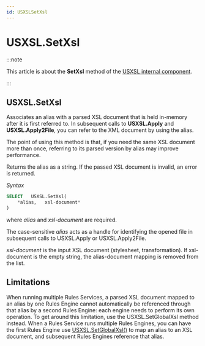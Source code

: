 ```yaml
---
id: USXSLSetXsl
---
```


# USXSL.SetXsl




:::note

This article is about the **SetXsl** method of the [USXSL internal component](/Extensions/USXSL_internal_component).

:::

## **USXSL.SetXsl**

Associates an alias with a parsed XSL document that is held in-memory after it is first referred to. In subsequent calls to **USXSL.Apply** and **USXSL.Apply2File**, you can refer to the XML document by using the alias.

The point of using this method is that, if you need the same XSL document more than once, referring to its parsed version by alias may improve performance.

Returns the alias as a string. If the passed XSL document is invalid, an error is returned.

*Syntax*

```sql
SELECT   USXSL.SetXsl(
    *alias,   xsl-document*
)
```

where *alias* and *xsl-document* are required.

The case-sensitive *alias* acts as a handle for identifying the opened file in subsequent calls to USXSL.Apply or USXSL.Apply2File.

*xsl-document* is the input XSL document (stylesheet, transformation). If xsl-document is the empty string, the alias-document mapping is removed from the list.

## Limitations

When running multiple Rules Services, a parsed XSL document mapped to an alias by one Rules Engine cannot automatically be referenced through that alias by a second Rules Engine: each engine needs to perform its own operation. To get around this limitation, use the USXSL.SetGlobalXsl method instead. When a Rules Service runs multiple Rules Engines, you can have the first Rules Engine use [USXSL.SetGlobalXsl()](/Extensions/USXSL_internal_component/USXSLSetGlobalXsl.md) to map an alias to an XSL document, and subsequent Rules Engines reference that alias.